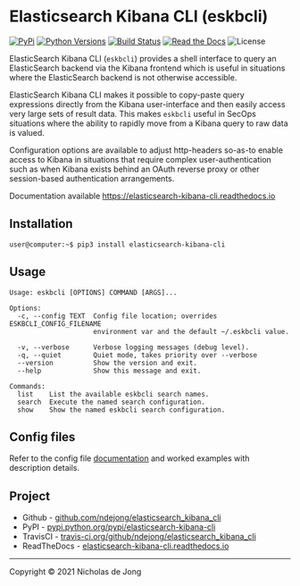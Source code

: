 # Elasticsearch Kibana CLI (eskbcli)
[![PyPi](https://img.shields.io/pypi/v/elasticsearch-kibana-cli.svg)](https://pypi.python.org/pypi/elasticsearch-kibana-cli/)
[![Python Versions](https://img.shields.io/pypi/pyversions/elasticsearch-kibana-cli.svg)](https://github.com/ndejong/elasticsearch_kibana_cli/)
[![Build Status](https://api.travis-ci.org/ndejong/elasticsearch_kibana_cli.svg?branch=master)](https://travis-ci.org/ndejong/elasticsearch_kibana_cli/)
[![Read the Docs](https://img.shields.io/readthedocs/elasticsearch-kibana-cli)](https://elasticsearch-kibana-cli.readthedocs.io)
![License](https://img.shields.io/github/license/ndejong/elasticsearch_kibana_cli.svg)

ElasticSearch Kibana CLI (`eskbcli`) provides a shell interface to query an ElasticSearch backend via 
the Kibana frontend which is useful in situations where the ElasticSearch backend is not otherwise 
accessible.

ElasticSearch Kibana CLI makes it possible to copy-paste query expressions directly from the Kibana 
user-interface and then easily access very large sets of result data.  This makes `eskbcli` useful 
in SecOps situations where the ability to rapidly move from a Kibana query to raw data is valued.

Configuration options are available to adjust http-headers so-as-to enable access to Kibana in 
situations that require complex user-authentication such as when Kibana exists behind an OAuth 
reverse proxy or other session-based authentication arrangements.

Documentation available https://elasticsearch-kibana-cli.readthedocs.io

## Installation
```shell
user@computer:~$ pip3 install elasticsearch-kibana-cli
```

## Usage
```text
Usage: eskbcli [OPTIONS] COMMAND [ARGS]...

Options:
  -c, --config TEXT  Config file location; overrides ESKBCLI_CONFIG_FILENAME
                     environment var and the default ~/.eskbcli value.

  -v, --verbose      Verbose logging messages (debug level).
  -q, --quiet        Quiet mode, takes priority over --verbose
  --version          Show the version and exit.
  --help             Show this message and exit.

Commands:
  list    List the available eskbcli search names.
  search  Execute the named search configuration.
  show    Show the named eskbcli search configuration.
```

## Config files
Refer to the config file [documentation](https://elasticsearch-kibana-cli.readthedocs.io/config-file/)
and worked examples with description details.

## Project
* Github - [github.com/ndejong/elasticsearch_kibana_cli](https://github.com/ndejong/elasticsearch_kibana_cli)
* PyPI - [pypi.python.org/pypi/elasticsearch-kibana-cli](https://pypi.python.org/pypi/elasticsearch-kibana-cli/)
* TravisCI - [travis-ci.org/github/ndejong/elasticsearch_kibana_cli](https://travis-ci.org/github/ndejong/elasticsearch_kibana_cli)
* ReadTheDocs - [elasticsearch-kibana-cli.readthedocs.io](https://elasticsearch-kibana-cli.readthedocs.io)

---
Copyright &copy; 2021 Nicholas de Jong
